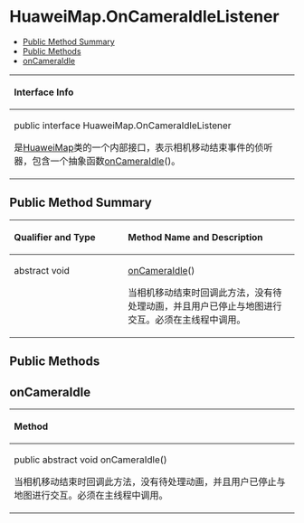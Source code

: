 # HuaweiMap.OnCameraIdleListener<a name="ZH-CN_TOPIC_0000001099661034"></a>

-   [Public Method Summary](#section12344172511249)
-   [Public Methods](#section127571147291)
-   [onCameraIdle](#section495822616298)


<a name="table3391mcpsimp"></a>
<table><thead align="left"><tr id="row3395mcpsimp"><th class="cellrowborder" valign="top" width="100%" id="mcps1.1.2.1.1"><p id="p3397mcpsimp"><a name="p3397mcpsimp"></a><a name="p3397mcpsimp"></a>Interface Info</p>
</th>
</tr>
</thead>
<tbody><tr id="row3398mcpsimp"><td class="cellrowborder" valign="top" width="100%" headers="mcps1.1.2.1.1 "><p id="p1052083832110"><a name="p1052083832110"></a><a name="p1052083832110"></a>public interface HuaweiMap.OnCameraIdleListener</p>
<p id="p3400mcpsimp"><a name="p3400mcpsimp"></a><a name="p3400mcpsimp"></a>是<a href="huaweimap.md">HuaweiMap</a>类的一个内部接口，表示相机移动结束事件的侦听器，包含一个抽象函数<a href="#section495822616298">onCameraIdle</a>()。</p>
</td>
</tr>
</tbody>
</table>

## Public Method Summary<a name="section12344172511249"></a>

<a name="table3406mcpsimp"></a>
<table><thead align="left"><tr id="row3411mcpsimp"><th class="cellrowborder" valign="top" width="40%" id="mcps1.1.3.1.1"><p id="p3413mcpsimp"><a name="p3413mcpsimp"></a><a name="p3413mcpsimp"></a>Qualifier and Type</p>
</th>
<th class="cellrowborder" valign="top" width="60%" id="mcps1.1.3.1.2"><p id="p3415mcpsimp"><a name="p3415mcpsimp"></a><a name="p3415mcpsimp"></a>Method Name and Description</p>
</th>
</tr>
</thead>
<tbody><tr id="row3416mcpsimp"><td class="cellrowborder" valign="top" width="40%" headers="mcps1.1.3.1.1 "><p id="p3418mcpsimp"><a name="p3418mcpsimp"></a><a name="p3418mcpsimp"></a>abstract void</p>
</td>
<td class="cellrowborder" valign="top" width="60%" headers="mcps1.1.3.1.2 "><p id="p3420mcpsimp"><a name="p3420mcpsimp"></a><a name="p3420mcpsimp"></a><a href="#section495822616298">onCameraIdle</a>()</p>
<p id="p737425745915"><a name="p737425745915"></a><a name="p737425745915"></a>当相机移动结束时回调此方法，没有待处理动画，并且用户已停止与地图进行交互。必须在主线程中调用。</p>
</td>
</tr>
</tbody>
</table>

## Public Methods<a name="section127571147291"></a>

## onCameraIdle<a name="section495822616298"></a>

<a name="table3423mcpsimp"></a>
<table><thead align="left"><tr id="row3427mcpsimp"><th class="cellrowborder" valign="top" width="100%" id="mcps1.1.2.1.1"><p id="p3429mcpsimp"><a name="p3429mcpsimp"></a><a name="p3429mcpsimp"></a>Method</p>
</th>
</tr>
</thead>
<tbody><tr id="row3430mcpsimp"><td class="cellrowborder" valign="top" width="100%" headers="mcps1.1.2.1.1 "><p id="p3432mcpsimp"><a name="p3432mcpsimp"></a><a name="p3432mcpsimp"></a>public abstract void onCameraIdle()</p>
<p id="p3435mcpsimp"><a name="p3435mcpsimp"></a><a name="p3435mcpsimp"></a>当相机移动结束时回调此方法，没有待处理动画，并且用户已停止与地图进行交互。必须在主线程中调用。</p>
</td>
</tr>
</tbody>
</table>

